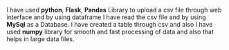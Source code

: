 I have used **python**, **Flask**, **Pandas** Library to upload a csv file through web interface and by using dataframe I have read the csv file and by using **MySql** as a Database. I have created a table through csv and also I have used **numpy** library for smooth and fast processing of data and also that helps in large data files.  